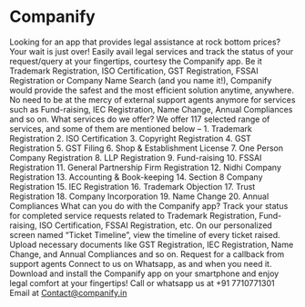 # Companify
Looking for an app that provides legal assistance at rock bottom prices? Your wait is just over! Easily avail legal services and track the status of your request/query at your fingertips, courtesy the Companify app. Be it Trademark Registration, ISO Certification, GST Registration, FSSAI Registration or Company Name Search (and you name it!), Companify would provide the safest and the most efficient solution anytime, anywhere. No need to be at the mercy of external support agents anymore for services such as Fund-raising, IEC Registration, Name Change, Annual Compliances and so on. What services do we offer? We offer 117 selected range of services, and some of them are mentioned below – 1. Trademark Registration 2. ISO Certification 3. Copyright Registration 4. GST Registration 5. GST Filing 6. Shop &amp; Establishment License 7. One Person Company Registration 8. LLP Registration 9. Fund-raising 10. FSSAI Registration 11. General Partnership Firm Registration 12. Nidhi Company Registration 13. Accounting &amp; Book-keeping 14. Section 8 Company Registration 15. IEC Registration 16. Trademark Objection 17. Trust Registration 18. Company Incorporation 19. Name Change 20. Annual Compliances What can you do with the Companify app? Track your status for completed service requests related to Trademark Registration, Fund-raising, ISO Certification, FSSAI Registration, etc. On our personalized screen named “Ticket Timeline”, view the timeline of every ticket raised. Upload necessary documents like GST Registration, IEC Registration, Name Change, and Annual Compliances and so on. Request for a callback from support agents Connect to us on Whatsapp, as and when you need it.  Download and install the Companify app on your smartphone and enjoy legal comfort at your fingertips! Call or whatsapp us at +91 7710771301 Email at Contact@companify.in
